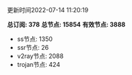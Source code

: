 更新时间2022-07-14 11:20:19

**总订阅: 378**
**总节点: 15854**
**有效节点: 3888**
- ss节点: 1350
- ssr节点: 26
- v2ray节点: 2088
- trojan节点: 424
